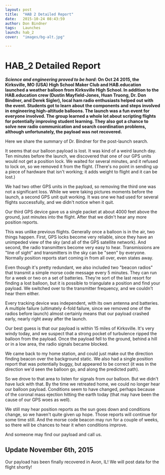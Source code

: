 ```yaml
---
layout: post
title:  "HAB 2 Detailed Report"
date:   2015-10-24 08:43:59
author: Don Bindner
tags:	Launches
launch: hab_2
cover:  "images/bg-alt.jpg"

---
```


# HAB_2 Detailed Report

**_Science and engineering proved to be hard_: On Oct 24 2015, the Kirksville,
MO (USA) High School Maker Club and HAB.education launched a weather balloon
from Kirksville High School. In addition to the HAB.education crew (Dustin
Mayfield-Jones, Huan Truong, Dr. Don Bindner, and Derek Sigler), local ham
radio enthusiasts helped out with the event. Students got to learn about the
components and steps involved in engineering high-altitude balloons. The launch
was a fun event for everyone involved. The group learned a whole lot about
scripting flights for potentially improving student learning. They also got a
chance to solve new radio communication and search coordination problems,
although unfortunately, the payload was not recovered.** 

Here we share the summary of Dr. Bindner for the post-launch search.

It seems that our balloon payload is lost. It was kind of a weird launch day.
Ten minutes before the launch, we discovered that one of our GPS units would
not get a position lock. We waited for several minutes, and it refused to lock
on, so we removed it from the flight. (There's no point in sending up a piece
of hardware that isn't working; it adds weight to flight and it can be lost.)

We had two other GPS units in the payload, so removing the third one was not a
significant loss.  While we were taking pictures moments before the launch, a
second GPS unit quit working. It was one we had used for several flights
successfully, and we didn't notice when it quit.

Our third GPS device gave us a single packet at about 4000 feet above the
ground, just minutes into the flight. After that we didn't hear any more
position reports.

This was unlike previous flights. Generally once a balloon is in the air, two
things happen. First, GPS locks become very reliable, since they have an
unimpeded view of the sky (and all of the GPS satellite network). And second,
the radio transmitters become very easy to hear. Transmissions are "line of
sight" and transmitters in the sky can be "seen" by everyone. Normally position
reports start coming in from all over, even states away.

Even though it's pretty redundant, we also included two "beacon radios" that
transmit a simple morse code message every 5 minutes. They can run for a week
or two on a set of batteries. They're sort of the last resort for finding a
lost balloon, but it is possible to triangulate a position and find your
payload. We switched over to the transmitter frequency, and we couldn't hear
them either.

Every tracking device was independent, with its own antenna and batteries. A
multiple failure (ultimately 4-fold failure, since we removed one of the radios
before launch) almost certainly means that our payload crashed early, nearly
right away after the launch.

Our best guess is that our payload is within 15 miles of Kirksville. It's very
windy today, and we suspect that a strong pocket of turbulence ripped the
balloon from the payload. Once the payload fell to the ground, behind a hill or
in a low area, the radio signals became blocked.

We came back to my home station, and could just make out the direction finding
beacon over the background static. We also had a single position report that
was potentially buggy, but appeared to be correct (it was in the direction we'd
seen the balloon go, and along the predicted path).

So we drove to that area to listen for signals from our balloon. But we didn't
have luck with that. By the time we retreated home, we could no longer hear our
balloon payload. Conditions seem to have changed, perhaps because of the
coronal mass ejection hitting the earth today (that may have been the cause of
our GPS woes as well).

We still may hear position reports as the sun goes down and conditions change,
so we haven't quite given up hope. Those reports will continue for some time
still. And the morse code beacon may run for a couple of weeks, so there will
be chances to hear it when conditions improve.

And someone may find our payload and call us.



## Update November 6th, 2015

Our payload has been finally recovered in Avon, IL! We will post data for the
flight shortly!
